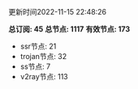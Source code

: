 更新时间2022-11-15 22:48:26

**总订阅: 45**
**总节点: 1117**
**有效节点: 173**
- ssr节点: 21
- trojan节点: 32
- ss节点: 7
- v2ray节点: 113
